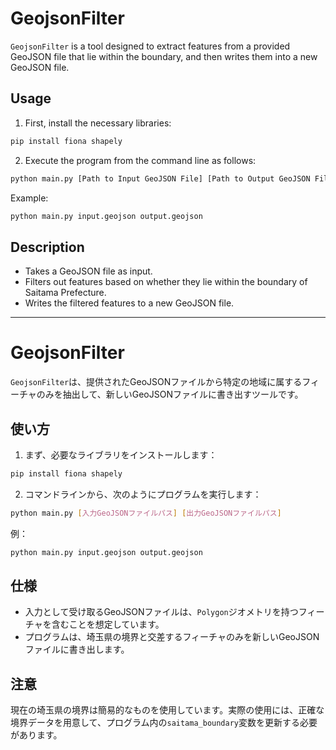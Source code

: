 # GeojsonFilter

`GeojsonFilter` is a tool designed to extract features from a provided GeoJSON file that lie within the boundary, and then writes them into a new GeoJSON file.

## Usage

1. First, install the necessary libraries:
```bash
pip install fiona shapely
```

2. Execute the program from the command line as follows:
```bash
python main.py [Path to Input GeoJSON File] [Path to Output GeoJSON File]
```
Example:
```bash
python main.py input.geojson output.geojson
```

## Description

- Takes a GeoJSON file as input.
- Filters out features based on whether they lie within the boundary of Saitama Prefecture.
- Writes the filtered features to a new GeoJSON file.

---

# GeojsonFilter

`GeojsonFilter`は、提供されたGeoJSONファイルから特定の地域に属するフィーチャのみを抽出して、新しいGeoJSONファイルに書き出すツールです。

## 使い方

1. まず、必要なライブラリをインストールします：
```bash
pip install fiona shapely
```

2. コマンドラインから、次のようにプログラムを実行します：
```bash
python main.py [入力GeoJSONファイルパス] [出力GeoJSONファイルパス]
```
例：
```bash
python main.py input.geojson output.geojson
```

## 仕様

- 入力として受け取るGeoJSONファイルは、`Polygon`ジオメトリを持つフィーチャを含むことを想定しています。
- プログラムは、埼玉県の境界と交差するフィーチャのみを新しいGeoJSONファイルに書き出します。

## 注意

現在の埼玉県の境界は簡易的なものを使用しています。実際の使用には、正確な境界データを用意して、プログラム内の`saitama_boundary`変数を更新する必要があります。
